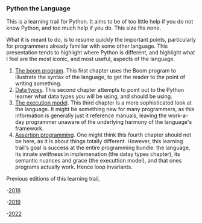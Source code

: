 ### Python the Language

This is a learning trail for Python. It aims to be of too little help if you do not know Python, and too much help if you do. 
This size fits none.

What it is meant to do, is to resume quickly the important points, particularly for programmers already familiar with some other language. 
This presentation tends to highlight where Python is different, and highlight what I feel are the most iconic, and most useful, aspects
of the language.

1. [The boom program](https://github.com/burtr/reu-cfs/blob/master/reu-cfs-2023/python-the-language/1_BoomProgram.ipynb). 
This first chapter uses the Boom program to illustrate the syntax of the language, to get the reader to the point of writing something.
1. [Data types](https://github.com/burtr/reu-cfs/blob/master/reu-cfs-2023/python-the-language/2_PythonDatatypes.ipynb).
This second chapter attempts to point out to the Python learner what data types you will be using, and should be using.
1. [The execution model](https://github.com/burtr/reu-cfs/blob/master/reu-cfs-2023/python-the-language/3_execution_model.ipynb).
This third chapter is a more sophisticated look at the language. It might be something new for many programmers, as this information
is generally just it reference manuals, leaving the work-a-day programmer unaware of the underlying harmony of the language's framework.
1. [Assertion programming](https://github.com/burtr/reu-cfs/blob/master/reu-cfs-2023/python-the-language/4_assertion_programming.ipynb).
One might think this fourth chapter should not be here, as it is about things totally different. However, this learning trail's
goal is success at the entire programming bundle: the language, its innate switfness in implemenation (the datay types chapter),
its semantic nuances and grace (the executtion model), and that ones programs actually work. Hence loop invariants.

Previous editions of this learning trail,

-[2018](https://github.com/burtr/reu-cfs/tree/master/reu-cfs-2018/python-the-language)

-[2019](https://github.com/burtr/reu-cfs/tree/master/reu-cfs-2019/python-the-language)

-[2022](https://github.com/burtr/reu-cfs/tree/master/reu-cfs-2022/discussion)
